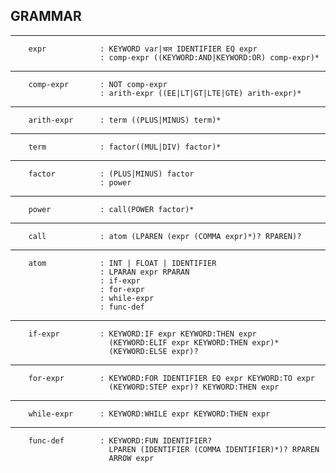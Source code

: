 ## GRAMMAR

---

        expr            : KEYWORD var|चल IDENTIFIER EQ expr
                        : comp-expr ((KEYWORD:AND|KEYWORD:OR) comp-expr)*

---

        comp-expr       : NOT comp-expr
                        : arith-expr ((EE|LT|GT|LTE|GTE) arith-expr)*

---

        arith-expr      : term ((PLUS|MINUS) term)*

---

        term            : factor((MUL|DIV) factor)*

---

        factor          : (PLUS|MINUS) factor
                        : power

---

        power           : call(POWER factor)*
---
        call            : atom (LPAREN (expr (COMMA expr)*)? RPAREN)?

---

        atom            : INT | FLOAT | IDENTIFIER
                        : LPARAN expr RPARAN
                        : if-expr
                        : for-expr
                        : while-expr
                        : func-def
---
        if-expr         : KEYWORD:IF expr KEYWORD:THEN expr
                          (KEYWORD:ELIF expr KEYWORD:THEN expr)*
                          (KEYWORD:ELSE expr)?
---
        for-expr        : KEYWORD:FOR IDENTIFIER EQ expr KEYWORD:TO expr 
                          (KEYWORD:STEP expr)? KEYWORD:THEN expr
---     
        while-expr      : KEYWORD:WHILE expr KEYWORD:THEN expr
---
        func-def        : KEYWORD:FUN IDENTIFIER?
                          LPAREN (IDENTIFIER (COMMA IDENTIFIER)*)? RPAREN
                          ARROW expr

